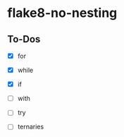 # flake8-no-nesting

## To-Dos
- [x] for
- [x] while
- [x] if

- [ ] with
- [ ] try
- [ ] ternaries

